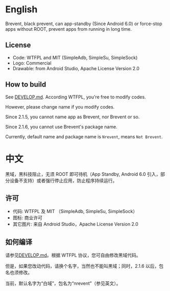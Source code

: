 # English

Brevent, black prevent, can app-standby (Since Android 6.0) or force-stop apps without ROOT, prevent apps from running in long time.

## License

- Code: WTFPL and MIT (SimpleAdb, SimpleSu, SimpleSock)
- Logo: Commercial
- Drawable: from Android Studio, Apache License Version 2.0

## How to build

See [DEVELOP.md](DEVELOP.md). According WTFPL, you're free to modify codes.

However, please change name if you modify codes.

Since 2.1.5, you cannot name app as Brevent, nor Βrevent or so.

Since 2.1.6, you cannot use Brevent's package name.

Currently, default name and package name is `Nrevent`, means `Not Brevent`.

# 中文

黑域，黑科技阻止，无须 ROOT 即可待机（App Standby, Android 6.0 引入，部分设备不支持）或者强行停止应用，防止程序持续运行。

## 许可

- 代码: WTFPL 及 MIT （SimpleAdb, SimpleSu, SimpleSock）
- 图标: 商业许可
- 其它图片: 来自 Android Studio，Apache License Version 2.0

## 如何编译

请参见[DEVELOP.md](DEVELOP.md)。根据 WTFPL 协议，您可自由修改黑域代码。

但是，如果您改动代码，请换个名字，当然也不能叫黒域；同时，2.1.6 以后，包名也须修改。

当前，默认名字为“白域”，包名为“nrevent”（参见英文）。
